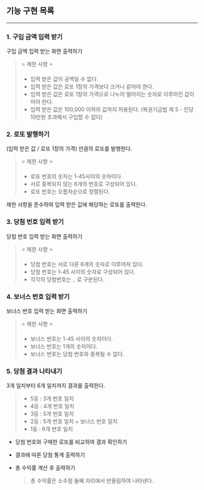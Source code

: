 ## 기능 구현 목록

<hr/>

### 1. 구입 금액 입력 받기

구입 금액 입력 받는 화면 출력하기

> ⭐️ 제한 사항 ⭐️
>
> - 입력 받은 값이 공백일 수 없다.
> - 입력 받은 값은 로또 1장의 가격보다 크거나 같아야 한다.
> - 입력 받은 값은 로또 1장의 가격으로 나누어 떨어지는 숫자로 이루어진 값이어야 한다.
> - 입력 받은 값은 100,000 이하의 값까지 허용된다. (복권기금법 제 5 - 인당 10만원 초과해서 구입할 수 없다)

### 2. 로또 발행하기

(입력 받은 값 / 로또 1장의 가격) 만큼의 로또를 발행한다.

> ⭐️ 제한 사항 ⭐️
>
> - 로또 번호의 숫자는 1-45사이의 숫자이다.
> - 서로 중복되지 않는 6개의 번호로 구성되어 있다.
> - 로또 번호는 오름차순으로 정렬된다.

제한 사항을 준수하여 입력 받은 값에 해당하는 로또를 출력한다.

### 3. 당첨 번호 입력 받기

당첨 번호 입력 받는 화면 출력하기

> ⭐️ 제한 사항 ⭐️
>
> - 당첨 번호는 서로 다른 6개의 숫자로 이루어져 있다.
> - 당첨 번호는 1-45 사이의 숫자로 구성되어 있다.
> - 각각의 당첨번호는 `,` 로 구분된다.

### 4. 보너스 번호 입력 받기

보너스 번호 입력 받는 화면 출력하기

> ⭐️ 제한 사항 ⭐️
>
> - 보너스 번호는 1-45 사이의 숫자이다.
> - 보너스 번호는 1개의 숫자이다.
> - 보너스 번호는 당첨 번호와 중복될 수 없다.

### 5. 당첨 결과 나타내기

3개 일치부터 6개 일치까지 결과를 출력한다.

> - 5등 : 3개 번호 일치
> - 4등 : 4개 번호 일치
> - 3등 : 5개 번호 일치
> - 2등 : 5개 번호 일치 + 보너스 번호 일치
> - 1등 : 6개 번호 일치

- 당첨 번호와 구매한 로또를 비교하여 결과 확인하기

- 결과에 따른 당첨 통계 출력하기

- 총 수익률 계산 후 출력하기

  > 총 수익률은 소수점 둘째 자리에서 반올림하여 나타낸다.

